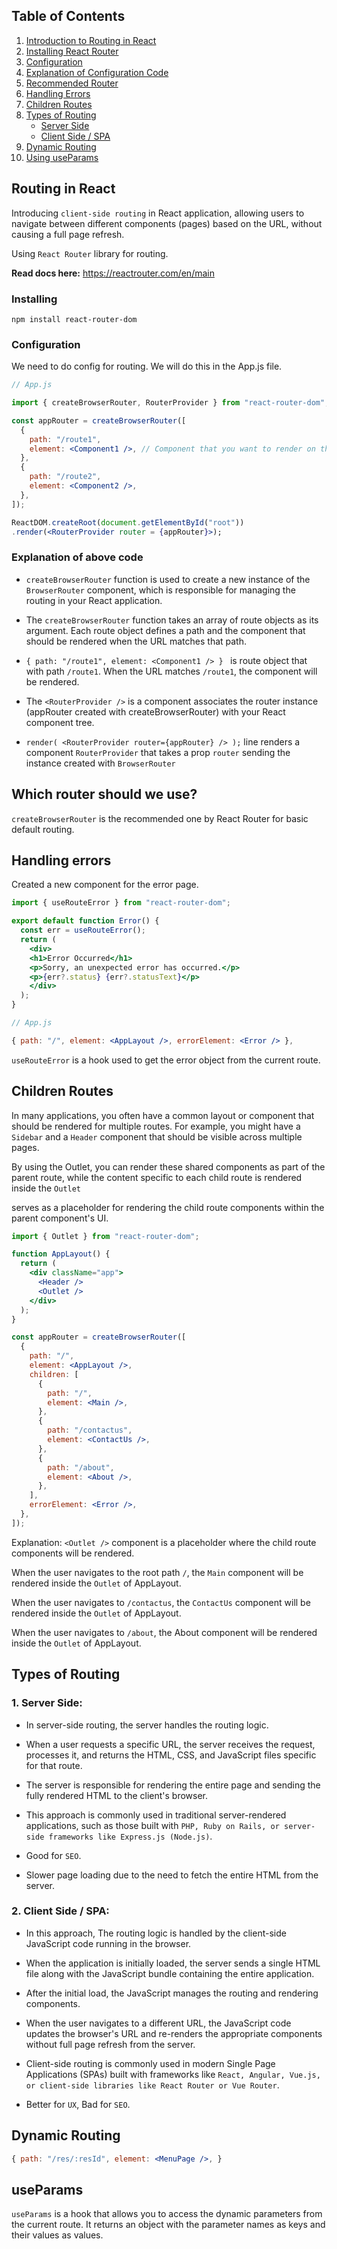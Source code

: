 ## Table of Contents

1. [Introduction to Routing in React](#routing-in-react)
2. [Installing React Router](#installing)
3. [Configuration](#configuration)
4. [Explanation of Configuration Code](#explanation-of-above-code)
5. [Recommended Router](#which-router-should-we-use)
6. [Handling Errors](#handling-errors)
7. [Children Routes](#children-routes)
8. [Types of Routing](#types-of-routing)
   - [Server Side](#1-server-side)
   - [Client Side / SPA](#2-client-side--spa)
9. [Dynamic Routing](#dynamic-routing)
10. [Using useParams](#useparams)


## Routing in React

Introducing `client-side routing` in React application, allowing users to navigate between different components (pages) based on the URL, without causing a full page refresh.

Using `React Router` library for routing.

**Read docs here:** https://reactrouter.com/en/main

### Installing

`npm install react-router-dom`

### Configuration

We need to do config for routing. We will do this in the App.js file.

```jsx
// App.js

import { createBrowserRouter, RouterProvider } from "react-router-dom";

const appRouter = createBrowserRouter([
  {
    path: "/route1",
    element: <Component1 />, // Component that you want to render on that route.
  },
  {
    path: "/route2",
    element: <Component2 />,
  },
]);

ReactDOM.createRoot(document.getElementById("root"))
.render(<RouterProvider router = {appRouter}>);
```

### Explanation of above code

- `createBrowserRouter` function is used to create a new instance of the `BrowserRouter` component, which is responsible for managing the routing in your React application.

- The `createBrowserRouter` function takes an array of route objects as its argument. Each route object defines a path and the component that should be rendered when the URL matches that path.

- `{ path: "/route1", element: <Component1 /> } ` is route object that with path `/route1`.
  When the URL matches `/route1`, the <Component1 /> component will be rendered.

- The `<RouterProvider />` is a component associates the router instance (appRouter created with createBrowserRouter) with your React component tree.

- `render(
  <RouterProvider router={appRouter} />
);` line renders a component `RouterProvider` that takes a prop `router` sending the instance created with `BrowserRouter`

## Which router should we use?

`createBrowserRouter` is the recommended one by React Router for basic default routing.

## Handling errors

Created a new component for the error page.

```jsx
import { useRouteError } from "react-router-dom";

export default function Error() {
  const err = useRouteError();
  return (
    <div>
    <h1>Error Occurred</h1>
    <p>Sorry, an unexpected error has occurred.</p>
    <p>{err?.status} {err?.statusText}</p>
    </div>
  );
}

// App.js

{ path: "/", element: <AppLayout />, errorElement: <Error /> },

```

`useRouteError` is a hook used to get the error object from the current route.

## Children Routes

In many applications, you often have a common layout or component that should be rendered for multiple routes. For example, you might have a `Sidebar` and a `Header` component that should be visible across multiple pages.

By using the Outlet, you can render these shared components as part of the parent route, while the content specific to each child route is rendered inside the `Outlet`

<Outlet /> serves as a placeholder for rendering the child route components within the parent component's UI.

```jsx
import { Outlet } from "react-router-dom";

function AppLayout() {
  return (
    <div className="app">
      <Header />
      <Outlet />
    </div>
  );
}

const appRouter = createBrowserRouter([
  {
    path: "/",
    element: <AppLayout />,
    children: [
      {
        path: "/",
        element: <Main />,
      },
      {
        path: "/contactus",
        element: <ContactUs />,
      },
      {
        path: "/about",
        element: <About />,
      },
    ],
    errorElement: <Error />,
  },
]);
```

Explanation: `<Outlet />` component is a placeholder where the child route components will be rendered.

When the user navigates to the root path `/`, the `Main` component will be rendered inside the `Outlet` of AppLayout.

When the user navigates to `/contactus`, the `ContactUs` component will be rendered inside the `Outlet` of AppLayout.

When the user navigates to `/about`, the About component will be rendered inside the `Outlet` of AppLayout.

## Types of Routing

### 1. Server Side:

- In server-side routing, the server handles the routing logic.

- When a user requests a specific URL, the server receives the request, processes it, and returns the HTML, CSS, and JavaScript files specific for that route.

- The server is responsible for rendering the entire page and sending the fully rendered HTML to the client's browser.

- This approach is commonly used in traditional server-rendered applications, such as those built with `PHP, Ruby on Rails, or server-side frameworks like Express.js (Node.js)`.

- Good for `SEO`.

- Slower page loading due to the need to fetch the entire HTML from the server.

### 2. Client Side / SPA:

- In this approach, The routing logic is handled by the client-side JavaScript code running in the browser.

- When the application is initially loaded, the server sends a single HTML file along with the JavaScript bundle containing the entire application.

- After the initial load, the JavaScript manages the routing and rendering components.

- When the user navigates to a different URL, the JavaScript code updates the browser's URL and re-renders the appropriate components without full page refresh from the server.

- Client-side routing is commonly used in modern Single Page Applications (SPAs) built with frameworks like `React, Angular, Vue.js, or client-side libraries like React Router or Vue Router`.

- Better for `UX`, Bad for `SEO`.

## Dynamic Routing

```jsx
{ path: "/res/:resId", element: <MenuPage />, }
```
## useParams

`useParams` is a hook that allows you to access the dynamic parameters from the current route. It returns an object with the parameter names as keys and their values as values.

